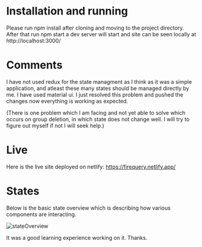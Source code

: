 # Installation and running
Please run npm install after cloning and moving to the project directory. 
After that run npm start a dev server will start and site can be seen locally at http://localhost:3000/

# Comments
I have not used redux for the state managment as I think as it was a simple application, and atleast these many states should be managed directly by me. 
I have used material ui. 
I just resolved this problem and pushed the changes now everything is working as expected. 

(There is one problem which I am facing and not yet able to solve which occurs on group deletion, in which state does not change well. I will try to figure out myself if not I will seek help.) 

# Live
Here is the live site deployed on netlify: https://firequery.netlify.app/

# States
Below is the basic state overview which is describing how various components are interacting. 

![stateOverview](https://user-images.githubusercontent.com/42700358/141972138-c72c2045-b2dc-43e3-84ed-0438eafa5345.png)



It was a good learning experience working on it. Thanks.  
